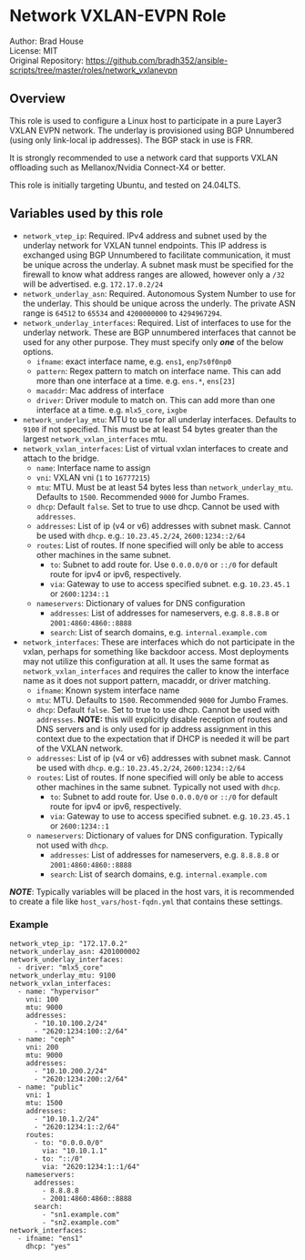 # Network VXLAN-EVPN Role

Author: Brad House<br/>
License: MIT<br/>
Original Repository: https://github.com/bradh352/ansible-scripts/tree/master/roles/network_vxlanevpn

## Overview

This role is used to configure a Linux host to participate in a pure Layer3
VXLAN EVPN network.  The underlay is provisioned using BGP Unnumbered
(using only link-local ip addresses).  The BGP stack in use is FRR.

It is strongly recommended to use a network card that supports VXLAN offloading
such as Mellanox/Nvidia Connect-X4 or better.

This role is initially targeting Ubuntu, and tested on 24.04LTS.

## Variables used by this role

* `network_vtep_ip`: Required. IPv4 address and subnet used by the underlay
  network for VXLAN tunnel endpoints.  This IP address is exchanged using
  BGP Unnumbered to facilitate communication, it must be unique across the
  underlay.  A subnet mask must be specified for the firewall to know what
  address ranges are allowed, however only a `/32` will be advertised.
  e.g. `172.17.0.2/24`
* `network_underlay_asn`: Required. Autonomous System Number to use for the
   underlay. This should be unique across the underly.  The private ASN range
   is `64512` to `65534` and `4200000000` to `4294967294`.
* `network_underlay_interfaces`: Required. List of interfaces to use for the
  underlay network.  These are BGP unnumbered interfaces that cannot be used for
  any other purpose.  They must specify only ***one*** of the below options.
    * `ifname`: exact interface name, e.g. `ens1`, `enp7s0f0np0`
    * `pattern`: Regex pattern to match on interface name.  This can add more
      than one interface at a time. e.g. `ens.*`, `ens[23]`
    * `macaddr`: Mac address of interface
    * `driver`: Driver module to match on.  This can add more than one interface
      at a time.  e.g. `mlx5_core`, `ixgbe`
* `network_underlay_mtu`: MTU to use for all underlay interfaces.  Defaults
  to `9100` if not specified.  This must be at least 54 bytes greater than
  the largest `network_vxlan_interfaces` mtu.
* `network_vxlan_interfaces`: List of virtual vxlan interfaces to create and
  attach to the bridge.
  * `name`: Interface name to assign
  * `vni`: VXLAN vni (`1` to `16777215`)
  * `mtu`: MTU. Must be at least 54 bytes less than `network_underlay_mtu`.
    Defaults to `1500`.  Recommended `9000` for Jumbo Frames.
  * `dhcp`: Default `false`. Set to true to use dhcp.  Cannot be used with
    `addresses`.
  * `addresses`: List of ip (v4 or v6) addresses with subnet mask.  Cannot be
    used with `dhcp`.  e.g.: `10.23.45.2/24`, `2600:1234::2/64`
  * `routes`: List of routes.  If none specified will only be able to access
    other machines in the same subnet.
    * `to`: Subnet to add route for.  Use `0.0.0.0/0` or `::/0` for default
      route for ipv4 or ipv6, respectively.
    * `via`: Gateway to use to access specified subnet. e.g. `10.23.45.1` or
      `2600:1234::1`
  * `nameservers`: Dictionary of values for DNS configuration
    * `addresses`: List of addresses for nameservers,
      e.g. `8.8.8.8` or `2001:4860:4860::8888`
    * `search`: List of search domains, e.g. `internal.example.com`
* `network_interfaces`: These are interfaces which do not participate in the
  vxlan, perhaps for something like backdoor access.  Most deployments may
  not utilize this configuration at all. It uses the same format as
  `network_vxlan_interfaces` and requires the caller to know the interface
  name as it does not support pattern, macaddr, or driver matching.
  * `ifname`: Known system interface name
  * `mtu`: MTU. Defaults to `1500`.  Recommended `9000` for Jumbo Frames.
  * `dhcp`: Default `false`. Set to true to use dhcp.  Cannot be used with
    `addresses`.  **NOTE:** this will explicitly disable reception of routes
    and DNS servers and is only used for ip address assignment in this context
    due to the expectation that if DHCP is needed it will be part of the
    VXLAN network.
  * `addresses`: List of ip (v4 or v6) addresses with subnet mask.  Cannot be
    used with `dhcp`.  e.g.: `10.23.45.2/24`, `2600:1234::2/64`
  * `routes`: List of routes.  If none specified will only be able to access
    other machines in the same subnet.  Typically not used with `dhcp`.
    * `to`: Subnet to add route for.  Use `0.0.0.0/0` or `::/0` for default
      route for ipv4 or ipv6, respectively.
    * `via`: Gateway to use to access specified subnet. e.g. `10.23.45.1` or
      `2600:1234::1`
  * `nameservers`: Dictionary of values for DNS configuration. Typically not
    used with `dhcp`.
    * `addresses`: List of addresses for nameservers,
      e.g. `8.8.8.8` or `2001:4860:4860::8888`
    * `search`: List of search domains, e.g. `internal.example.com`

***NOTE***: Typically variables will be placed in the host vars, it is
recommended to create a file like `host_vars/host-fqdn.yml` that contains
these settings.

### Example
```
network_vtep_ip: "172.17.0.2"
network_underlay_asn: 4201000002
network_underlay_interfaces:
  - driver: "mlx5_core"
network_underlay_mtu: 9100
network_vxlan_interfaces:
  - name: "hypervisor"
    vni: 100
    mtu: 9000
    addresses:
      - "10.10.100.2/24"
      - "2620:1234:100::2/64"
  - name: "ceph"
    vni: 200
    mtu: 9000
    addresses:
      - "10.10.200.2/24"
      - "2620:1234:200::2/64"
  - name: "public"
    vni: 1
    mtu: 1500
    addresses:
      - "10.10.1.2/24"
      - "2620:1234:1::2/64"
    routes:
      - to: "0.0.0.0/0"
        via: "10.10.1.1"
      - to: "::/0"
        via: "2620:1234:1::1/64"
    nameservers:
      addresses:
        - 8.8.8.8
        - 2001:4860:4860::8888
      search:
        - "sn1.example.com"
        - "sn2.example.com"
network_interfaces:
  - ifname: "ens1"
    dhcp: "yes"
```

